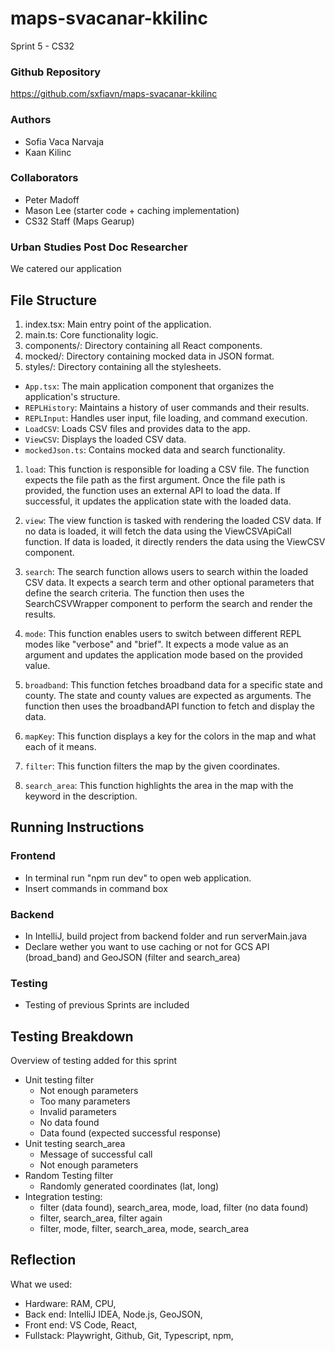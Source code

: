 # maps-svacanar-kkilinc

Sprint 5 - CS32

### Github Repository

https://github.com/sxfiavn/maps-svacanar-kkilinc

### Authors

- Sofia Vaca Narvaja
- Kaan Kilinc

### Collaborators

- Peter Madoff
- Mason Lee (starter code + caching implementation)
- CS32 Staff (Maps Gearup)

### Urban Studies Post Doc Researcher

We catered our application

## File Structure

1. index.tsx: Main entry point of the application.
2. main.ts: Core functionality logic.
3. components/: Directory containing all React components.
4. mocked/: Directory containing mocked data in JSON format.
5. styles/: Directory containing all the stylesheets.

- `App.tsx`: The main application component that organizes the application's structure.
- `REPLHistory`: Maintains a history of user commands and their results.
- `REPLInput`: Handles user input, file loading, and command execution.
- `LoadCSV`: Loads CSV files and provides data to the app.
- `ViewCSV`: Displays the loaded CSV data.
- `mockedJson.ts`: Contains mocked data and search functionality.

1. `load`:
   This function is responsible for loading a CSV file. The function expects the file path as the first argument. Once the file path is provided, the function uses an external API to load the data. If successful, it updates the application state with the loaded data.

2. `view`:
   The view function is tasked with rendering the loaded CSV data. If no data is loaded, it will fetch the data using the ViewCSVApiCall function. If data is loaded, it directly renders the data using the ViewCSV component.

3. `search`:
   The search function allows users to search within the loaded CSV data. It expects a search term and other optional parameters that define the search criteria. The function then uses the SearchCSVWrapper component to perform the search and render the results.

4. `mode`:
   This function enables users to switch between different REPL modes like "verbose" and "brief". It expects a mode value as an argument and updates the application mode based on the provided value.

5. `broadband`:
   This function fetches broadband data for a specific state and county. The state and county values are expected as arguments. The function then uses the broadbandAPI function to fetch and display the data.

6. `mapKey`:
   This function displays a key for the colors in the map and what each of it means.

7. `filter`:
   This function filters the map by the given coordinates.

8. `search_area`:
   This function highlights the area in the map with the keyword in the description.

## Running Instructions

### Frontend

- In terminal run "npm run dev" to open web application.
- Insert commands in command box

### Backend

- In IntelliJ, build project from backend folder and run serverMain.java
- Declare wether you want to use caching or not for GCS API (broad_band) and GeoJSON (filter and search_area)

### Testing

- Testing of previous Sprints are included

## Testing Breakdown

Overview of testing added for this sprint

- Unit testing filter
  - Not enough parameters
  - Too many parameters
  - Invalid parameters
  - No data found
  - Data found (expected successful response)
- Unit testing search_area
  - Message of successful call
  - Not enough parameters
- Random Testing filter
  - Randomly generated coordinates (lat, long)
- Integration testing:
  - filter (data found), search_area, mode, load, filter (no data found)
  - filter, search_area, filter again
  - filter, mode, filter, search_area, mode, search_area

## Reflection

What we used:

- Hardware: RAM, CPU,
- Back end: IntelliJ IDEA, Node.js, GeoJSON,
- Front end: VS Code, React,
- Fullstack: Playwright, Github, Git, Typescript, npm,
